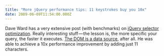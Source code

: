 ```yaml
---
title: "More jQuery performance tips: 11 keystrokes buy you 10x"
date: 2009-06-09T11:54:00.000Z
---
```


Dave Ward has a very extensive post (with benchmarks) on [jQuery selector optimization](http://encosia.com/2009/06/09/11-keystrokes-that-made-my-jquery-selector-run-10x-faster/). Really interesting stuff — the lesson is, the more specific your query, the faster it executes. [The DOM is a data source](/blog/post/jQuery-performance-tips.aspx), after all. He was able to achieve a 10x performance improvement by adding just 11 characters.
